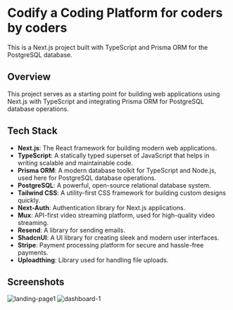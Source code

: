 # Codify a Coding Platform for coders by coders

This is a Next.js project built with TypeScript and Prisma ORM for the PostgreSQL database.

## Overview

This project serves as a starting point for building web applications using Next.js with TypeScript and integrating Prisma ORM for PostgreSQL database operations.

## Tech Stack

- **Next.js**: The React framework for building modern web applications.
- **TypeScript**: A statically typed superset of JavaScript that helps in writing scalable and maintainable code.
- **Prisma ORM**: A modern database toolkit for TypeScript and Node.js, used here for PostgreSQL database operations.
- **PostgreSQL**: A powerful, open-source relational database system.
- **Tailwind CSS**: A utility-first CSS framework for building custom designs quickly.
- **Next-Auth**: Authentication library for Next.js applications.
- **Mux**: API-first video streaming platform, used for high-quality video streaming.
- **Resend**: A library for sending emails.
- **ShadcnUI**: A UI library for creating sleek and modern user interfaces.
- **Stripe**: Payment processing platform for secure and hassle-free payments.
- **Uploadthing**: Library used for handling file uploads.

## Screenshots
![landing-page1](https://github.com/techysiddhant/codify-lms/assets/68164152/8003720f-c8e5-45e9-947c-ea34c4de2f78)
![dashboard-1](https://github.com/techysiddhant/codify-lms/assets/68164152/21f99dd7-f407-4fe9-9d41-8132baf46d05)

